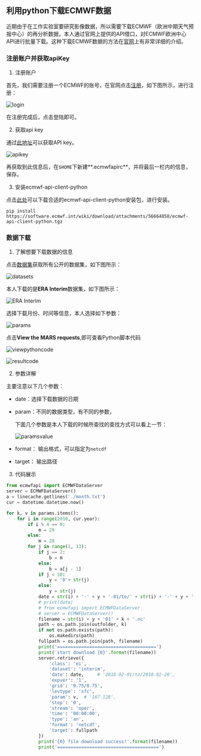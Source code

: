 ## 利用python下载ECMWF数据

近期由于在工作实验室要研究影像数据，所以需要下载ECMWF（欧洲中期天气预报中心）的再分析数据，本人通过官网上提供的API借口，对ECMWF欧洲中心API进行批量下载。这种下载ECMWF数据的方法在[官网](https://confluence.ecmwf.int/display/WEBAPI/Access+ECMWF+Public+Datasets)上有非常详细的介绍。

### 注册账户并获取apiKey

1. 注册账户

  首先，我们需要注册一个ECMWF的账号，在官网点击[注册](https://apps.ecmwf.int/registration/)，如下图所示，进行注册：

  ![login](./download_ECMWF_data/login.png)

  在注册完成后，点击登陆即可。

2. 获取api key

  通过[此地址](https://api.ecmwf.int/v1/key/)可以获取API key。

  ![apikey](./download_ECMWF_data/apikey.png)

  再获取到此信息后，在`$HOME`下新建**.ecmwfapirc**，并将最后一栏内的信息，保存。

3. 安装ecmwf-api-client-python

  点击[此处](https://confluence.ecmwf.int/display/WEBAPI/Web-API+Downloads)可以下载合适的ecmwf-api-client-python安装包，进行安装。

  ```
  pip install https://software.ecmwf.int/wiki/download/attachments/56664858/ecmwf-api-client-python.tgz
  ```

### 数据下载

1. 了解想要下载数据的信息

  点击[数据集](https://apps.ecmwf.int/datasets/)获取所有公开的数据集，如下图所示：

  ![datasets](./download_ECMWF_data/datasets.png)

  本人下载的是**ERA Interim**数据集，如下图所示：

  ![ERA Interim](./download_ECMWF_data/selecteddataset.png)

  选择下载月份、时间等信息，本人选择如下参数：

  ![params](./download_ECMWF_data/params.png)

  点击**View the MARS requests**,即可查看Python脚本代码

  ![viewpythoncode](./download_ECMWF_data/viewpythoncode.png)

  ![resultcode](./download_ECMWF_data/resultcode.png)

2. 参数详解

  主要注意以下几个参数：

  * date：选择下载数据的日期

  * param：不同的数据类型，有不同的参数，

      下面几个参数是本人下载的时候所查找的查找方式可以看上一节：

      ![paramsvalue](./download_ECMWF_data/paramsvalue.png)

  * format： 输出格式，可以指定为`netcdf`

  * target： 输出路径

3. 代码展示

  ```Python
  from ecmwfapi import ECMWFDataServer
  server = ECMWFDataServer()
  a = linecache.getlines('./month.txt')
  cur = datetime.datetime.now()

  for k, v in params.items():
      for i in range(2010, cur.year):
          if i % 4 == 0:
              m = 29
          else:
              m = 28
          for j in range(1, 13):
              if j == 2:
                  b = m
              else:
                  b = a[j - 1]
              if j < 10:
                  y = '0'+ str(j)
              else:
                  y = str(j)
              date = str(i) + '-' + y + '-01/to/' + str(i) + '-' + y + '-' + str(b)
              # print(date)
              # from ecmwfapi import ECMWFDataServer
              # server = ECMWFDataServer()
              filename = str(i) + y + '01' + k + '.nc'
              path = os.path.join(outfolder, k)
              if not os.path.exists(path):
                  os.makedirs(path)
              fullpath = os.path.join(path, filename)
              print('=====================================')
              print('start download {0}'.format(filename))
              server.retrieve({
                  'class': 'ei',
                  'dataset': 'interim',
                  'date': date,     # '2018-02-01/to/2018-02-28',
                  'expver': '1',
                  'grid': '0.75/0.75',
                  'levtype': 'sfc',
                  'param': v,  # '167.128',
                  'step': '0',
                  'stream': 'oper',
                  'time': '00:00:00',
                  'type': 'an',
                  'format': 'netcdf',
                  'target': fullpath
              })
              print('{0} file download success!'.format(filename))
              print('======================================')
  ```
